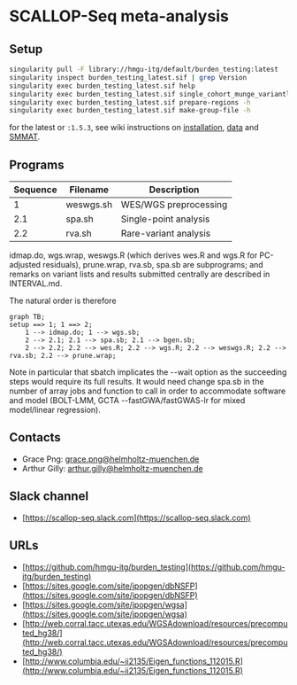 # SCALLOP-Seq meta-analysis

## Setup

```bash
singularity pull -F library://hmgu-itg/default/burden_testing:latest
singularity inspect burden_testing_latest.sif | grep Version
singularity exec burden_testing_latest.sif help
singularity exec burden_testing_latest.sif single_cohort_munge_variantlist -h
singularity exec burden_testing_latest.sif prepare-regions -h
singularity exec burden_testing_latest.sif make-group-file -h
```
for the latest or `:1.5.3`, see wiki instructions on [installation](https://github.com/hmgu-itg/burden_testing/wiki/Prerequisites-and-installation), [data](https://github.com/hmgu-itg/burden_testing/wiki/Data-input) and [SMMAT](https://github.com/hmgu-itg/burden_testing/wiki/Single-cohort-analysis-using-SMMAT).

## Programs

| Sequence | Filename  | Description           |
| ---------|---------- | --------------------- |
| 1        | weswgs.sh | WES/WGS preprocessing |
| 2.1      | spa.sh    | Single-point analysis |
| 2.2      | rva.sh    | Rare-variant analysis |

idmap.do, wgs.wrap, weswgs.R (which derives wes.R and wgs.R for PC-adjusted residuals), prune.wrap, rva.sb, spa.sb are subprograms; and remarks on variant lists and results submitted centrally are described in INTERVAL.md.

The natural order is therefore

```mermaid
graph TB;
setup ==> 1; 1 ==> 2;
    1 --> idmap.do; 1 --> wgs.sb;
    2 --> 2.1; 2.1 --> spa.sb; 2.1 --> bgen.sb;
    2 --> 2.2; 2.2 --> wes.R; 2.2 --> wgs.R; 2.2 --> weswgs.R; 2.2 --> rva.sb; 2.2 --> prune.wrap;
```

Note in particular that sbatch implicates the --wait option as the succeeding steps would require its full results. It would need change spa.sb in
the number of array jobs and function to call in order to accommodate software and model (BOLT-LMM, GCTA --fastGWA/fastGWAS-lr for mixed 
model/linear regression).

## Contacts

* Grace Png: grace.png@helmholtz-muenchen.de
* Arthur Gilly: arthur.gilly@helmholtz-muenchen.de

## Slack channel

* [https://scallop-seq.slack.com](https://scallop-seq.slack.com)

## URLs

* [https://github.com/hmgu-itg/burden_testing](https://github.com/hmgu-itg/burden_testing)
* [https://sites.google.com/site/jpopgen/dbNSFP](https://sites.google.com/site/jpopgen/dbNSFP)
* [https://sites.google.com/site/jpopgen/wgsa](https://sites.google.com/site/jpopgen/wgsa)
* [http://web.corral.tacc.utexas.edu/WGSAdownload/resources/precomputed_hg38/](http://web.corral.tacc.utexas.edu/WGSAdownload/resources/precomputed_hg38/)
* [http://www.columbia.edu/~ii2135/Eigen_functions_112015.R](http://www.columbia.edu/~ii2135/Eigen_functions_112015.R)
